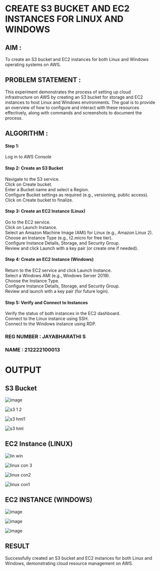  # CREATE S3 BUCKET AND EC2 INSTANCES FOR LINUX AND WINDOWS

## AIM :
To create an S3 bucket and EC2 instances for both Linux and Windows operating systems on AWS.

## PROBLEM STATEMENT :
This experiment demonstrates the process of setting up cloud infrastructure on AWS by creating an S3 bucket for storage and EC2 instances to host Linux and Windows environments. The goal is to provide an overview of how to configure and interact with these resources effectively, along with commands and screenshots to document the process.

## ALGORITHM :

#### Step 1:
Log in to AWS Console</br>

#### Step 2: Create an S3 Bucket</br>
Navigate to the S3 service.</br>
Click on Create bucket.</br>
Enter a Bucket name and select a Region.</br>
Configure Bucket settings as required (e.g., versioning, public access).</br>
Click on Create bucket to finalize.</br>

#### Step 3: Create an EC2 Instance (Linux)
Go to the EC2 service.</br>
Click on Launch Instance.</br>
Select an Amazon Machine Image (AMI) for Linux (e.g., Amazon Linux 2).</br>
Choose an Instance Type (e.g., t2.micro for free tier).</br>
Configure Instance Details, Storage, and Security Group.</br>
Review and click Launch with a key pair (or create one if needed).</br>

#### Step 4: Create an EC2 Instance (Windows)
Return to the EC2 service and click Launch Instance.</br>
Select a Windows AMI (e.g., Windows Server 2019).</br>
Choose the Instance Type.</br>
Configure Instance Details, Storage, and Security Group.</br>
Review and launch with a key pair (for future login).</br>

#### Step 5: Verify and Connect to Instances
Verify the status of both instances in the EC2 dashboard.</br>
Connect to the Linux instance using SSH.</br>
Connect to the Windows instance using RDP.</br>

### REG NUMBER : JAYABHARATHI S
### NAME : 212222100013

# OUTPUT

## S3 Bucket

![image](https://github.com/user-attachments/assets/1b2a0fcd-5feb-4461-945c-0cc3093f1c09)

![s3 1 2](https://github.com/user-attachments/assets/980ad2f7-2c61-45b6-bb2a-08b9511c9575)

![s3 hml1](https://github.com/user-attachments/assets/46e1e8b6-8c09-4bde-bb53-291298a1d8d0)

![s3 hml](https://github.com/user-attachments/assets/9f2204c1-398c-4356-ae7b-703b22586835)


## EC2 Instance (LINUX)

![lin win](https://github.com/user-attachments/assets/83dcf4f4-ff8c-4cb1-ba22-2640b4a022b8)

![linux con 3](https://github.com/user-attachments/assets/93a93641-42da-4187-8f0b-60788e7f1bb2)

![linux con2](https://github.com/user-attachments/assets/e01d9ca7-6a6e-44b8-a9e6-3ba78dc610b0)

![linux con1](https://github.com/user-attachments/assets/677a3015-ff14-450d-8e5d-8bde3136da73)


## EC2 INSTANCE (WINDOWS)

![image](https://github.com/user-attachments/assets/5b1e832a-b09c-431a-a100-f1c99007b47d)

![image](https://github.com/user-attachments/assets/9a577013-4284-4024-a03b-2681c2fec056)

![image](https://github.com/user-attachments/assets/12ae53a3-8ec6-43a5-ab43-ba7e6facbe9e)


## RESULT
 Successfully created an S3 bucket and EC2 instances for both Linux and Windows, demonstrating cloud resource management on AWS.


  
